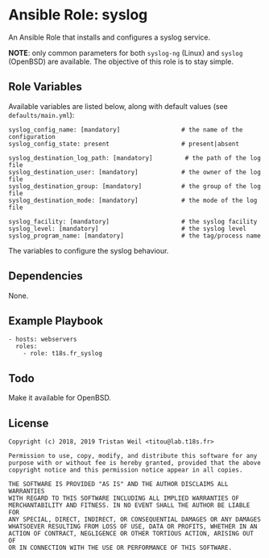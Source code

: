 # Ansible Role: syslog

An Ansible Role that installs and configures a syslog service.

**NOTE**: only common parameters for both `syslog-ng` (Linux) and `syslog` (OpenBSD) are available.
The objective of this role is to stay simple.

## Role Variables

Available variables are listed below, along with default values (see `defaults/main.yml`):

    syslog_config_name: [mandatory]                 # the name of the configuration
    syslog_config_state: present                    # present|absent
       
    syslog_destination_log_path: [mandatory]         # the path of the log file
    syslog_destination_user: [mandatory]            # the owner of the log file
    syslog_destination_group: [mandatory]           # the group of the log file
    syslog_destination_mode: [mandatory]            # the mode of the log file

    syslog_facility: [mandatory]                    # the syslog facility
    syslog_level: [mandatory]                       # the syslog level
    syslog_program_name: [mandatory]                # the tag/process name

The variables to configure the syslog behaviour.

## Dependencies

None.

## Example Playbook

    - hosts: webservers
      roles:
        - role: t18s.fr_syslog

## Todo

Make it available for OpenBSD.

## License

```
Copyright (c) 2018, 2019 Tristan Weil <titou@lab.t18s.fr>

Permission to use, copy, modify, and distribute this software for any
purpose with or without fee is hereby granted, provided that the above
copyright notice and this permission notice appear in all copies.

THE SOFTWARE IS PROVIDED "AS IS" AND THE AUTHOR DISCLAIMS ALL WARRANTIES
WITH REGARD TO THIS SOFTWARE INCLUDING ALL IMPLIED WARRANTIES OF
MERCHANTABILITY AND FITNESS. IN NO EVENT SHALL THE AUTHOR BE LIABLE FOR
ANY SPECIAL, DIRECT, INDIRECT, OR CONSEQUENTIAL DAMAGES OR ANY DAMAGES
WHATSOEVER RESULTING FROM LOSS OF USE, DATA OR PROFITS, WHETHER IN AN
ACTION OF CONTRACT, NEGLIGENCE OR OTHER TORTIOUS ACTION, ARISING OUT OF
OR IN CONNECTION WITH THE USE OR PERFORMANCE OF THIS SOFTWARE.
```
